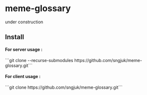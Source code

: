 # meme-glossary
under construction
<h2> Install </h2>
<h4>For server usage : </h4>
```git clone --recurse-submodules https://github.com/sngjuk/meme-glossary.git```
<br>
<h4>For client usage : </h4>
```git clone https://github.com/sngjuk/meme-glossary.git```
